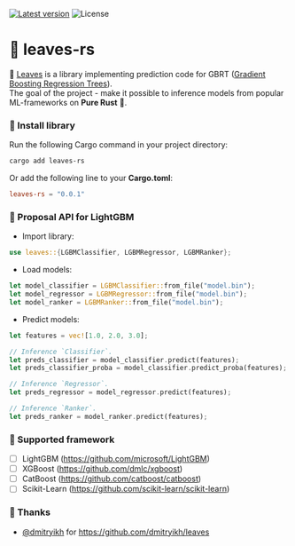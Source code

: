 [![Latest version](https://img.shields.io/crates/v/leaves-rs.svg)](https://crates.io/crates/leaves-rs) ![License](https://img.shields.io/crates/l/leaves-rs.svg)

# 🌿 leaves-rs

🌿 <ins>Leaves</ins> is a library implementing prediction code for GBRT (<ins>Gradient Boosting Regression Trees</ins>).\
The goal of the project - make it possible to inference models from popular ML-frameworks on **Pure Rust** 🦀.

### 📝 Install library

Run the following Cargo command in your project directory:

```sh
cargo add leaves-rs
```

Or add the following line to your **Cargo.toml**:

```toml
leaves-rs = "0.0.1"
```

### 📖 Proposal API for LightGBM

+ Import library:

```rust
use leaves::{LGBMClassifier, LGBMRegressor, LGBMRanker};
```

+ Load models:

```rust
let model_classifier = LGBMClassifier::from_file("model.bin");
let model_regressor = LGBMRegressor::from_file("model.bin");
let model_ranker = LGBMRanker::from_file("model.bin");
```

+ Predict models:

```rust
let features = vec![1.0, 2.0, 3.0];

// Inference `Classifier`.
let preds_classifier = model_classifier.predict(features);
let preds_classifier_proba = model_classifier.predict_proba(features);

// Inference `Regressor`.
let preds_regressor = model_regressor.predict(features);

// Inference `Ranker`.
let preds_ranker = model_ranker.predict(features);
```

### 🤔 Supported framework

+ [ ] LightGBM (<https://github.com/microsoft/LightGBM>)
+ [ ] XGBoost (<https://github.com/dmlc/xgboost>)
+ [ ] CatBoost (<https://github.com/catboost/catboost>)
+ [ ] Scikit-Learn (<https://github.com/scikit-learn/scikit-learn>)

### 👏 Thanks

+ [@dmitryikh](https://github.com/dmitryikh) for <https://github.com/dmitryikh/leaves>
